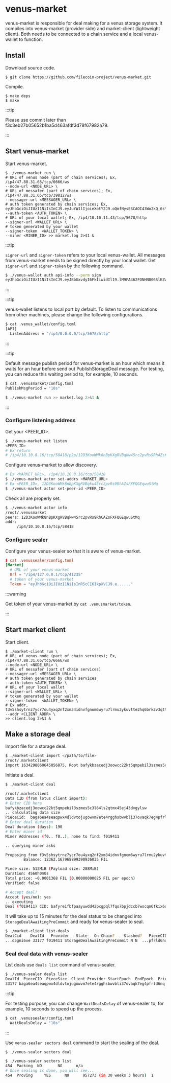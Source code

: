# venus-market

venus-market is responsible for deal making for a venus storage system. It compiles into venus-market (provider side) and market-client (lightweight client). Both needs to be connected to a chain service and a local venus-wallet to function.

## Install

Download source code.

```shell script
$ git clone https://github.com/filecoin-project/venus-market.git
```

Compile.

```shell script
$ make deps
$ make
```

:::tip

Please use commit later than f3c3eb27b05652b1ba5d463afdf3d78f67982a79.

:::

## Start venus-market

Start venus-market.

```shell script
$ ./venus-market run \
# URL of venus node (part of chain services); Ex, /ip4/47.88.31.65/tcp/6666/ws
--node-url <NODE_URL> \
# URL of messafer (part of chain services); Ex, /ip4/47.88.31.65/tcp/39812/ws
--messager-url <MESSAGER_URL> \
# auth token generated by chain services; Ex, eyJhbGciOiJIUzI1NiIsInCJ9.eyJuYW1lIjoieXotY2J9.oQmfNysESCAOI43Wo2kQ_6sY
--auth-token <AUTH_TOKEN> \
# URL of your local wallet; Ex, /ip4/10.10.11.43/tcp/5678/http
--signer-url <WALLET_URL> \
# token generated by your wallet
--signer-token  <WALLET_TOKEN> \
--miner <MINER_ID> >> market.log 2>$1 &
```

:::tip

`signer-url` and `signer-token` refers to your local venus-wallet. All messages from venus-market needs to be signed directly by your local wallet. Get `signer-url` and `signer-token` by the following command.

```bash
$ ./venus-wallet auth api-info --perm sign
eyJhbGciOiJIUzI1NiIsInCJ9.eyJBbGxvdyI6FkIiwidIl19.lM9FA462FONHN806SlKZw:/ip4/0.0.0.0/tcp/5678/http
```

:::

:::tip

venus-wallet listens to local port by default. To listen to communications from other machines, please change the following configurations.

```bash
$ cat .venus_wallet/config.toml
[API]
  ListenAddress = "/ip4/0.0.0.0/tcp/5678/http"
```

:::

:::tip

Default message publish period for venus-market is an hour which means it waits for an hour before send out PublishStorageDeal message. For testing, you can reduce this waiting period to, for example, 10 seconds.

```bash
$ cat .venusmarket/config.toml 
PublishMsgPeriod = "10s"

$ ./venus-market run >> market.log 2>&1 &
```

:::

### Configure listening address

Get your <PEER_ID>.

```bash
$ ./venus-market net listen
<PEER_ID>
# Ex return
# /ip4/10.10.8.16/tcp/58418/p2p/12D3KooWMk8nBpKXgRVBqkw45rc2pvRs9RhAZsFXFQGEqwuStMq
```

Configure venus-market to allow discovery. 

```bash
# Ex <MARKET_URL>, /ip4/10.10.8.16/tcp/58418
$ ./venus-market actor set-addrs <MARKET_URL>
# Ex <PEER_ID>, 12D3KooWMk8nBpKXgRVBqkw45rc2pvRs9RhAZsFXFQGEqwuStMq
$ ./venus-market actor set-peer-id <PEER_ID>
```

Check all are properly set.

```bash
$ ./venus-market actor info
/root/.venusmarket
peers: 12D3KooWMk8nBpKXgRVBqkw45rc2pvRs9RhCAZsFXFQGEqwuStMq
addr:
	 /ip4/10.10.8.16/tcp/58418
```

### Configure sealer

Configure your venus-sealer so that it is aware of venus-market.

```toml
$ cat .venussealer/config.toml
[Market]
  # URL of your venus-market
  Url = "/ip4/127.0.0.1/tcp/41235"
  # token of your venus-market
  Token = "eyJhbGciOiJIUzI1NiIsInR5cCI6IkpXVCJ9.e......"
```

:::warning

Get token of your venus-market by `cat .venusmarket/token`.

:::

## Start market client

Start client.

```shell script
$ ./market-client run \
# URL of venus node (part of chain services); Ex, /ip4/47.88.31.65/tcp/6666/ws
--node-url <NODE_URL> \
# URL of messafer (part of chain services)
--messager-url <MESSAGER_URL> \ 
# auth token generated by chain services
--auth-token <AUTH_TOKEN> \
# URL of your local wallet
--signer-url <WALLET_URL> \
# token generated by your wallet
--signer-token  <WALLET_TOKEN> \ 
# Ex addr, t3v5shsytrnz7ycr7ou4yxq2nf2xm34idnvfgnom6wyru7lrmu2ykuvtte2hq6brk2v3qttrsysvssr42cxt6a
--addr <CLIENT_ADDR> \
>> client.log 2>&1 &
```

## Make a storage deal

Import file for a storage deal.

```bash
$ ./market-client import </path/to/file>
/root/.marketclient
Import 1634298060645056875, Root bafykbzacedj3oowcc22kt5qmpebil3szmes5c3l64ls2qtmx45ej43dvgylsw
```

Initiate a deal.

```bash
$ ./market-client deal

/root/.marketclient
Data CID (from lotus client import): 
# Enter CID here
bafykbzacedj3oowcc22kt5qmpebil3szmes5c3l64ls2qtmx45ej43dvgylsw
.. calculating data size
PieceCid:  baga6ea4seaqpwx4dldvtojugowvm7ete4rgghsbwvbli37ovaqk7eg4pfrld6nq  PayLoadSize: 302017178 PieceSize: 536870912
# Enter deal duration
Deal duration (days): 190
# Enter miner id
Miner Addresses (f0.. f0..), none to find: f019411

.. querying miner asks

Proposing from f3v5shsytrnz7ycr7ou4yxq2nf2xm34idnvfgnom6wyru7lrmu2ykuvtte2hq6brk2v3qttrsysvssr42cxt6a
        Balance: 12362.167968899390936035 FIL

Piece size: 512MiB (Payload size: 288MiB)
Duration: 4560h0m0s
Total price: ~0.0001368 FIL (0.00000000025 FIL per epoch)
Verified: false

# Accept deal?
Accept (yes/no): yes
.. executing
Deal (f019411) CID: bafyreifbfpaayuwdd42pxgpql7fqo7bpjdccb7wscqn6tkix6qd5gni6xe
```

It will take up to 15 minutes for the deal status to be changed into `StorageDealAwaitingPreCommit` and ready for venus-sealer to seal.

```bash
$ ./market-client list-deals
DealCid    DealId   Provider   State   On Chain?    Slashed?   PieceCID  Size      Price     Duration   Verified
...d5gni6xe 33177 f019411 StorageDealAwaitingPreCommit N N  ...pfrld6nq 508 MiB 0.00013739625 FIL 549585 false
```

### Seal deal data with venus-sealer

List deals use `deals list` command of venus-sealer.

```bash
$ ./venus-sealer deals list
DealId  PieceCID  PieceSize  Client Provider StartEpoch  EndEpoch  Price Verified  Packed  FastRetrieval  Status
33177 baga6ea4seaqpwx4dldvtojugowvm7ete4rgghsbwvbli37ovaqk7eg4pfrld6nq  536870912  f3v5shsytrnz7ycr7ou4yxq2nf2xm34idnvfgnom6wyru7lrmu2ykuvtte2hq6brk2v3qttrsysvssr42cxt6a  f019411   375049      924634    250000000  false     false   true           Undefine
```

:::tip

For testing purpose, you can change `WaitDealsDelay` of venus-sealer to, for example, 10 seconds to speed up the process.

```bash
$ cat .venussealer/config.toml
  WaitDealsDelay = "10s"
```

:::

Use `venus-sealer sectors deal` command to start the sealing of the deal.

```bash
$ ./venus-sealer sectors deal

$ ./venus-sealer sectors list
454  Packing  NO       NO      n/a                           
# Once sealing is done, you will see...
454  Proving     YES      NO      957273 (in 30 weeks 3 hours)  1      116MiB
```
